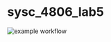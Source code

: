 # sysc_4806_lab5

![example workflow](https://github.com/EChase-18/sysc_4806_lab5/actions/workflows/lab5_action.yml/badge.svg)
